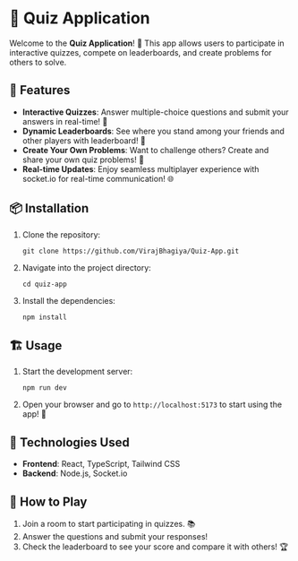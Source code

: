 # 🎉 Quiz Application

Welcome to the **Quiz Application**! 🧠 This app allows users to participate in interactive quizzes, compete on leaderboards, and create problems for others to solve. 

## 🌟 Features

- **Interactive Quizzes**: Answer multiple-choice questions and submit your answers in real-time! 📝
- **Dynamic Leaderboards**: See where you stand among your friends and other players with leaderboard! 🚀
- **Create Your Own Problems**: Want to challenge others? Create and share your own quiz problems! 🤔
- **Real-time Updates**: Enjoy seamless multiplayer experience with socket.io for real-time communication! 🌐

## 📦 Installation

1. Clone the repository:
   ```
   git clone https://github.com/VirajBhagiya/Quiz-App.git
   ```
2. Navigate into the project directory:
   ```
   cd quiz-app
   ```
3. Install the dependencies:
   ```
   npm install
   ```

## 🏗️ Usage

1. Start the development server:
   ```
   npm run dev
   ```
2. Open your browser and go to `http://localhost:5173` to start using the app! 🎉

## 📱 Technologies Used

- **Frontend**: React, TypeScript, Tailwind CSS
- **Backend**: Node.js, Socket.io

## 📖 How to Play

1. Join a room to start participating in quizzes. 📚
2. Answer the questions and submit your responses! 
3. Check the leaderboard to see your score and compare it with others! 🏆
